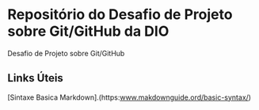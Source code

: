# Repositório do Desafio de Projeto sobre Git/GitHub da DIO
Desafio de Projeto sobre Git/GitHub

## Links Úteis
[Sintaxe Basica Markdown].(https:www.makdownguide.ord/basic-syntax/)
